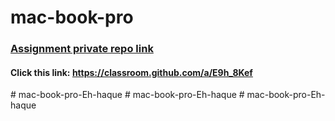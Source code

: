 # mac-book-pro
### [Assignment private repo link](https://classroom.github.com/a/E9h_8Kef)
#### Click this link: https://classroom.github.com/a/E9h_8Kef
#   m a c - b o o k - p r o - E h - h a q u e  
 #   m a c - b o o k - p r o - E h - h a q u e  
 #   m a c - b o o k - p r o - E h - h a q u e  
 